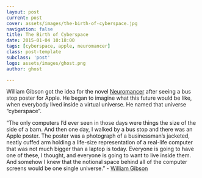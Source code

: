 ```yaml
---
layout: post
current: post
cover: assets/images/the-birth-of-cyberspace.jpg
navigation: false
title: The Birth of Cyberspace
date: 2015-01-04 10:18:00
tags: [cyberspace, apple, neuromancer]
class: post-template
subclass: 'post'
logo: assets/images/ghost.png
author: ghost

---
```


William Gibson got the idea for the novel [Neuromancer](https://href.li/?http://en.wikipedia.org/wiki/Neuromancer) after seeing a bus stop poster for Apple. He began to imagine what this future would be like, when everybody lived inside a virtual universe. He named that universe “cyberspace”.

“The only computers I’d ever seen in those days were things the size of the side of a barn. And then one day, I walked by a bus stop and there was an Apple poster. The poster was a photograph of a businessman’s jacketed, neatly cuffed arm holding a life-size representation of a real-life computer that was not much bigger than a laptop is today. Everyone is going to have one of these, I thought, and everyone is going to want to live inside them. And somehow I knew that the notional space behind all of the computer screens would be one single universe.” - [William Gibson](https://href.li/?http://technoccult.net/archives/2011/06/18/william-gibson-on-the-creation-of-cyberspace/)
